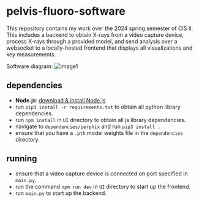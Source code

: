 # pelvis-fluoro-software

This repository contains my work over the 2024 spring semester of CIS II. This includes a backend to obtain X-rays from a video capture device, process X-rays through a provided model, and send analysis over a websocket to a locally-hosted frontend that displays all visualizations and key measurements.

Software diagram:
![image1](https://github.com/janyabudaraju/pelvis-fluoro-software/assets/52179416/1dad92b2-09a6-44a5-aec5-25adb2a87274)


## dependencies
- **Node.js**: [download & install Node.js](https://nodejs.org/)
- run `pip3 install -r requirements.txt` to obtain all python library dependencies.
- run `npm install` in `UI` directory to obtain all js library dependencies.
- navigate to `dependencies/perphix` and run `pip3 install .`
- ensure that you have a `.pth` model weights file in the `dependencies` directory.

## running
- ensure that a video capture device is connected on port specified in `main.py`.
- run the command `npm run dev` in `UI` directory to start up the frontend.
- run `main.py` to start up the backend.
